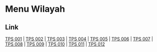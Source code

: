 # Menu Wilayah

## Link

[TPS 001](https://github.com/gigit-pemilu/pemilu-2024-15-jambi/tree/main/pilpres/hitung-suara/sub/15-jambi/sub/09-tebo/sub/09-tengah-ilir/sub/2003-mengupeh/sub/001-tps)
 | 
[TPS 002](https://github.com/gigit-pemilu/pemilu-2024-15-jambi/tree/main/pilpres/hitung-suara/sub/15-jambi/sub/09-tebo/sub/09-tengah-ilir/sub/2003-mengupeh/sub/002-tps)
 | 
[TPS 003](https://github.com/gigit-pemilu/pemilu-2024-15-jambi/tree/main/pilpres/hitung-suara/sub/15-jambi/sub/09-tebo/sub/09-tengah-ilir/sub/2003-mengupeh/sub/003-tps)
 | 
[TPS 004](https://github.com/gigit-pemilu/pemilu-2024-15-jambi/tree/main/pilpres/hitung-suara/sub/15-jambi/sub/09-tebo/sub/09-tengah-ilir/sub/2003-mengupeh/sub/004-tps)
 | 
[TPS 005](https://github.com/gigit-pemilu/pemilu-2024-15-jambi/tree/main/pilpres/hitung-suara/sub/15-jambi/sub/09-tebo/sub/09-tengah-ilir/sub/2003-mengupeh/sub/005-tps)
 | 
[TPS 006](https://github.com/gigit-pemilu/pemilu-2024-15-jambi/tree/main/pilpres/hitung-suara/sub/15-jambi/sub/09-tebo/sub/09-tengah-ilir/sub/2003-mengupeh/sub/006-tps)
 | 
[TPS 007](https://github.com/gigit-pemilu/pemilu-2024-15-jambi/tree/main/pilpres/hitung-suara/sub/15-jambi/sub/09-tebo/sub/09-tengah-ilir/sub/2003-mengupeh/sub/007-tps)
 | 
[TPS 008](https://github.com/gigit-pemilu/pemilu-2024-15-jambi/tree/main/pilpres/hitung-suara/sub/15-jambi/sub/09-tebo/sub/09-tengah-ilir/sub/2003-mengupeh/sub/008-tps)
 | 
[TPS 009](https://github.com/gigit-pemilu/pemilu-2024-15-jambi/tree/main/pilpres/hitung-suara/sub/15-jambi/sub/09-tebo/sub/09-tengah-ilir/sub/2003-mengupeh/sub/009-tps)
 | 
[TPS 010](https://github.com/gigit-pemilu/pemilu-2024-15-jambi/tree/main/pilpres/hitung-suara/sub/15-jambi/sub/09-tebo/sub/09-tengah-ilir/sub/2003-mengupeh/sub/010-tps)
 | 
[TPS 011](https://github.com/gigit-pemilu/pemilu-2024-15-jambi/tree/main/pilpres/hitung-suara/sub/15-jambi/sub/09-tebo/sub/09-tengah-ilir/sub/2003-mengupeh/sub/011-tps)
 | 
[TPS 012](https://github.com/gigit-pemilu/pemilu-2024-15-jambi/tree/main/pilpres/hitung-suara/sub/15-jambi/sub/09-tebo/sub/09-tengah-ilir/sub/2003-mengupeh/sub/012-tps)

